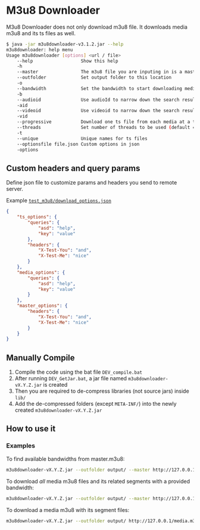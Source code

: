 # M3u8 Downloader
M3u8 Downloader does not only download m3u8 file. It downloads media m3u8 and its ts files as well.

```sh
$ java -jar m3u8downloader-v3.1.2.jar --help
m3u8downloader: help menu
Usage m3u8downloader [options] <url / file>
    --help                  Show this help
    -h
    --master                The m3u8 file you are inputing in is a master playlist
    --outfolder             Set output folder to this location
    -o
    --bandwidth             Set the bandwidth to start downloading media playlists from master playlist, use ',' to separate multiple bandwidths you wanna select (eg. -b 123,324)
    -b
    --audioid               Use audioId to narrow down the search result of variant streams
    -aid
    --videoid               Use videoid to narrow down the search result of variant streams
    -vid
    --progressive           Download one ts file from each media at a time
    --threads               Set number of threads to be used (default = 1)
    -t
    --unique                Unique names for ts files
    --optionsfile file.json Custom options in json
    -options
```

## Custom headers and query params
Define json file to customize params and headers you send to remote server.

Example [`test_m3u8/download_options.json`](test_m3u8/download_options.json)
```json
{
    "ts_options": {
        "queries": {
            "asd": "help",
            "key": "value"
        },
        "headers": {
            "X-Test-You": "and",
            "X-Test-Me": "nice"
        }
    },
    "media_options": {
        "queries": {
            "asd": "help",
            "key": "value"
        }
    },
    "master_options": {
        "headers": {
            "X-Test-You": "and",
            "X-Test-Me": "nice"
        }
    }
}
```

## Manually Compile
1. Compile the code using the bat file `DEV_compile.bat`
2. After running `DEV_GetJar.bat`, a jar file named `m3u8downloader-vX.Y.Z.jar` is created
3. Then you are required to de-compress libraries (not source jars) inside `lib/`
4. Add the de-compressed folders (except `META-INF/`) into the newly created `m3u8downloader-vX.Y.Z.jar`

## How to use it
### Examples
To find available bandwidths from master.m3u8:
```sh
m3u8downloader-vX.Y.Z.jar --outfolder output/ --master http://127.0.0.1/master.m3u8
```

To download *all* media m3u8 files and its related segments with a provided bandwidth:
```sh
m3u8downloader-vX.Y.Z.jar --outfolder output/ --master http://127.0.0.1/master.m3u8 --bandwidth 12345
```

To download a media m3u8 with its segment files:
```sh
m3u8downloader-vX.Y.Z.jar --outfolder output/ http://127.0.0.1/media.m3u8
```